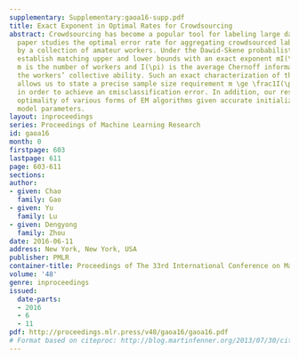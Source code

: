 ```yaml
---
supplementary: Supplementary:gaoa16-supp.pdf
title: Exact Exponent in Optimal Rates for Crowdsourcing
abstract: Crowdsourcing has become a popular tool for labeling large datasets. This
  paper studies the optimal error rate for aggregating crowdsourced labels provided
  by a collection of amateur workers. Under the Dawid-Skene probabilistic model, we
  establish matching upper and lower bounds with an exact exponent mI(\pi), where
  m is the number of workers and I(\pi) is the average Chernoff information that characterizes
  the workers’ collective ability. Such an exact characterization of the error exponent
  allows us to state a precise sample size requirement m \ge \frac1I(\pi)\log\frac1ε
  in order to achieve an εmisclassification error. In addition, our results imply
  optimality of various forms of EM algorithms given accurate initializers of the
  model parameters.
layout: inproceedings
series: Proceedings of Machine Learning Research
id: gaoa16
month: 0
firstpage: 603
lastpage: 611
page: 603-611
sections: 
author:
- given: Chao
  family: Gao
- given: Yu
  family: Lu
- given: Dengyong
  family: Zhou
date: 2016-06-11
address: New York, New York, USA
publisher: PMLR
container-title: Proceedings of The 33rd International Conference on Machine Learning
volume: '48'
genre: inproceedings
issued:
  date-parts:
  - 2016
  - 6
  - 11
pdf: http://proceedings.mlr.press/v48/gaoa16/gaoa16.pdf
# Format based on citeproc: http://blog.martinfenner.org/2013/07/30/citeproc-yaml-for-bibliographies/
---
```


